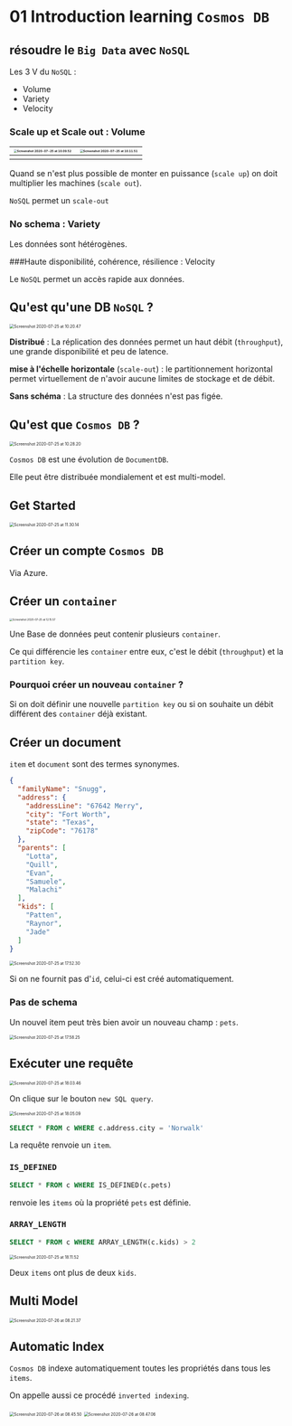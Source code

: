 # 01 Introduction learning `Cosmos DB`

## résoudre le `Big Data` avec `NoSQL`

Les 3 V du `NoSQL` :

- Volume
- Variety
- Velocity

### Scale up et Scale out : Volume

| <img src="assets/Screenshot 2020-07-25 at 10.09.52.png" alt="Screenshot 2020-07-25 at 10.09.52" style="zoom: 33%;" /> | <img src="assets/Screenshot 2020-07-25 at 10.11.51.png" alt="Screenshot 2020-07-25 at 10.11.51" style="zoom:33%;" /> |
| :----------------------------------------------------------: | :----------------------------------------------------------: |
|                                                              |                                                              |

Quand se n'est plus possible de monter en puissance (`scale up`) on doit multiplier les machines (`scale out`).

`NoSQL` permet un `scale-out`

### No schema : Variety

Les données sont hétérogènes.

###Haute disponibilité, cohérence, résilience : Velocity

Le `NoSQL` permet un accès rapide aux données.

## Qu'est qu'une DB `NoSQL` ?

<img src="assets/Screenshot 2020-07-25 at 10.20.47.png" alt="Screenshot 2020-07-25 at 10.20.47" style="zoom:50%;" />

**Distribué** : La réplication des données permet un haut débit (`throughput`), une grande disponibilité et peu de latence.

**mise à l'échelle horizontale** (`scale-out`) : le partitionnement horizontal permet virtuellement de n'avoir aucune limites de stockage et de débit.

**Sans schéma** : La structure des données n'est pas figée.

## Qu'est que `Cosmos DB` ?

<img src="assets/Screenshot 2020-07-25 at 10.28.20.png" alt="Screenshot 2020-07-25 at 10.28.20" style="zoom:50%;" />

`Cosmos DB` est une évolution de `DocumentDB`.

Elle peut être distribuée mondialement et est multi-model.

## Get Started

<img src="assets/Screenshot 2020-07-25 at 11.30.14.png" alt="Screenshot 2020-07-25 at 11.30.14" style="zoom:50%;" />

## Créer un compte `Cosmos DB`

Via Azure.

## Créer un `container`

<img src="assets/Screenshot 2020-07-25 at 12.15.57.png" alt="Screenshot 2020-07-25 at 12.15.57" style="zoom:33%;" />

Une Base de données peut contenir plusieurs `container`.

Ce qui différencie les `container` entre eux, c'est le débit (`throughput`) et la `partition key`.

### Pourquoi créer un nouveau `container` ?

Si on doit définir une nouvelle `partition key` ou si on souhaite un débit différent des `container` déjà existant.

## Créer un document

`item` et `document` sont des termes synonymes.

```json
{
  "familyName": "Snugg",
  "address": {
    "addressLine": "67642 Merry",
    "city": "Fort Worth",
    "state": "Texas",
    "zipCode": "76178"
  },
  "parents": [
    "Lotta",
    "Quill",
    "Evan",
    "Samuele",
    "Malachi"
  ],
  "kids": [
    "Patten",
    "Raynor",
    "Jade"
  ]
}
```



<img src="assets/Screenshot 2020-07-25 at 17.52.30.png" alt="Screenshot 2020-07-25 at 17.52.30" style="zoom:50%;" />

Si on ne fournit pas d'`id`, celui-ci est créé automatiquement.

### Pas de schema

Un nouvel item peut très bien avoir un nouveau champ : `pets`.

<img src="assets/Screenshot 2020-07-25 at 17.58.25.png" alt="Screenshot 2020-07-25 at 17.58.25" style="zoom:50%;" />

## Exécuter une requête

<img src="assets/Screenshot 2020-07-25 at 18.03.46.png" alt="Screenshot 2020-07-25 at 18.03.46" style="zoom:50%;" />

On clique sur le bouton `new SQL query`.

<img src="assets/Screenshot 2020-07-25 at 18.05.09.png" alt="Screenshot 2020-07-25 at 18.05.09" style="zoom:50%;" />

```sql
SELECT * FROM c WHERE c.address.city = 'Norwalk'
```

La requête renvoie un `item`.

### `IS_DEFINED`

```sql
SELECT * FROM c WHERE IS_DEFINED(c.pets)
```

renvoie les `items` où la propriété `pets` est définie.

### `ARRAY_LENGTH`

```sql
SELECT * FROM c WHERE ARRAY_LENGTH(c.kids) > 2
```

<img src="assets/Screenshot 2020-07-25 at 18.11.52.png" alt="Screenshot 2020-07-25 at 18.11.52" style="zoom:50%;" />

Deux `items` ont plus de deux `kids`.

## Multi Model

<img src="assets/Screenshot 2020-07-26 at 08.21.37.png" alt="Screenshot 2020-07-26 at 08.21.37" style="zoom:50%;" />

## Automatic Index

`Cosmos DB` indexe automatiquement toutes les propriétés dans tous les `items`.

On appelle aussi ce procédé `inverted indexing`.

<img src="assets/Screenshot 2020-07-26 at 08.45.50.png" alt="Screenshot 2020-07-26 at 08.45.50" style="zoom:50%;" />

<img src="assets/Screenshot 2020-07-26 at 08.47.06.png" alt="Screenshot 2020-07-26 at 08.47.06" style="zoom:50%;" />

